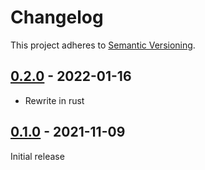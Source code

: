 # Changelog
This project adheres to [Semantic Versioning](https://semver.org).

## [0.2.0] - 2022-01-16
- Rewrite in rust

## [0.1.0] - 2021-11-09

Initial release

[0.2.0]: https://github.com/TorchedSammy/Holly/compare/v0.1.0...v0.2.0
[0.1.0]: https://github.com/TorchedSammy/Holly/releases/tag/v0.1.0
